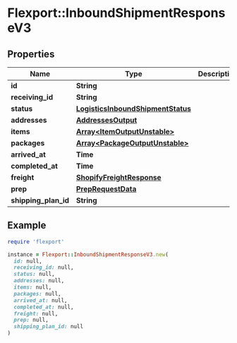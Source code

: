 # Flexport::InboundShipmentResponseV3

## Properties

| Name | Type | Description | Notes |
| ---- | ---- | ----------- | ----- |
| **id** | **String** |  |  |
| **receiving_id** | **String** |  |  |
| **status** | [**LogisticsInboundShipmentStatus**](LogisticsInboundShipmentStatus.md) |  |  |
| **addresses** | [**AddressesOutput**](AddressesOutput.md) |  |  |
| **items** | [**Array&lt;ItemOutputUnstable&gt;**](ItemOutputUnstable.md) |  | [optional] |
| **packages** | [**Array&lt;PackageOutputUnstable&gt;**](PackageOutputUnstable.md) |  | [optional] |
| **arrived_at** | **Time** |  | [optional] |
| **completed_at** | **Time** |  | [optional] |
| **freight** | [**ShopifyFreightResponse**](ShopifyFreightResponse.md) |  | [optional] |
| **prep** | [**PrepRequestData**](PrepRequestData.md) |  |  |
| **shipping_plan_id** | **String** |  |  |

## Example

```ruby
require 'flexport'

instance = Flexport::InboundShipmentResponseV3.new(
  id: null,
  receiving_id: null,
  status: null,
  addresses: null,
  items: null,
  packages: null,
  arrived_at: null,
  completed_at: null,
  freight: null,
  prep: null,
  shipping_plan_id: null
)
```

